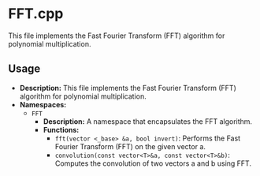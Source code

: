 # FFT.cpp

This file implements the Fast Fourier Transform (FFT) algorithm for polynomial multiplication.

## Usage

*   **Description:** This file implements the Fast Fourier Transform (FFT) algorithm for polynomial multiplication.
*   **Namespaces:**
    *   `FFT`
        *   **Description:** A namespace that encapsulates the FFT algorithm.
        *   **Functions:**
            *   `fft(vector <_base> &a, bool invert)`: Performs the Fast Fourier Transform (FFT) on the given vector a.
            *   `convolution(const vector<T>&a, const vector<T>&b)`: Computes the convolution of two vectors a and b using FFT.